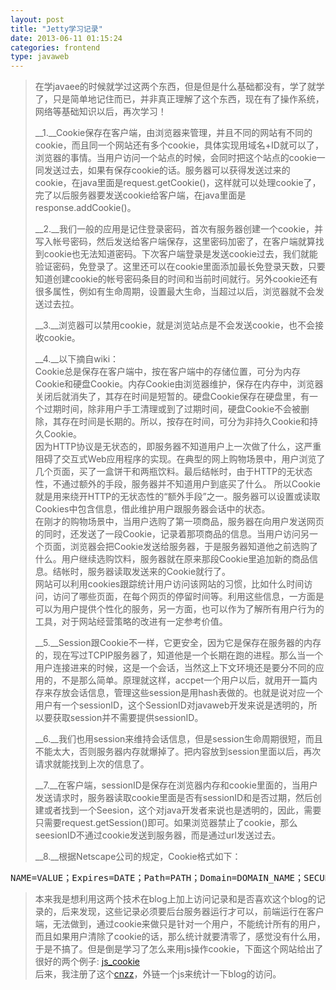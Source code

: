 ```yaml
---
layout: post
title: "Jetty学习记录"
date: 2013-06-11 01:15:24
categories: frontend
type: javaweb
---
```


>在学javaee的时候就学过这两个东西，但是但是什么基础都没有，学了就学了，只是简单地记住而已，并非真正理解了这个东西，现在有了操作系统，网络等基础知识以后，再次学习！
>
>__1\.__Cookie保存在客户端，由浏览器来管理，并且不同的网站有不同的cookie，而且同一个网站还有多个cookie，具体实现用域名+ID就可以了，浏览器的事情。当用户访问一个站点的时候，会同时把这个站点的cookie一同发送过去，如果有保存cookie的话。服务器可以获得发送过来的cookie，在java里面是request.getCookie()，这样就可以处理cookie了，完了以后服务器要发送cookie给客户端，在java里面是response.addCookie()。
>
>__2\.__我们一般的应用是记住登录密码，首次有服务器创建一个cookie，并写入帐号密码，然后发送给客户端保存，这里密码加密了，在客户端就算找到cookie也无法知道密码。下次客户端登录是发送cookie过去，我们就能验证密码，免登录了。这里还可以在cookie里面添加最长免登录天数，只要知道创建cookie的帐号密码条目的时间和当前时间就行。另外cookie还有很多属性，例如有生命周期，设置最大生命，当超过以后，浏览器就不会发送过去拉。
>
>__3\.__浏览器可以禁用cookie，就是浏览站点是不会发送cookie，也不会接收cookie。
>
>__4\.__以下摘自wiki：  
>Cookie总是保存在客户端中，按在客户端中的存储位置，可分为内存Cookie和硬盘Cookie。内存Cookie由浏览器维护，保存在内存中，浏览器关闭后就消失了，其存在时间是短暂的。硬盘Cookie保存在硬盘里，有一个过期时间，除非用户手工清理或到了过期时间，硬盘Cookie不会被删除，其存在时间是长期的。所以，按存在时间，可分为非持久Cookie和持久Cookie。  
>因为HTTP协议是无状态的，即服务器不知道用户上一次做了什么，这严重阻碍了交互式Web应用程序的实现。在典型的网上购物场景中，用户浏览了几个页面，买了一盒饼干和两瓶饮料。最后结帐时，由于HTTP的无状态性，不通过额外的手段，服务器并不知道用户到底买了什么。 所以Cookie就是用来绕开HTTP的无状态性的“额外手段”之一。服务器可以设置或读取Cookies中包含信息，借此维护用户跟服务器会话中的状态。  
>在刚才的购物场景中，当用户选购了第一项商品，服务器在向用户发送网页的同时，还发送了一段Cookie，记录着那项商品的信息。当用户访问另一个页面，浏览器会把Cookie发送给服务器，于是服务器知道他之前选购了什么。用户继续选购饮料，服务器就在原来那段Cookie里追加新的商品信息。结帐时，服务器读取发送来的Cookie就行了。  
>网站可以利用cookies跟踪统计用户访问该网站的习惯，比如什么时间访问，访问了哪些页面，在每个网页的停留时间等。利用这些信息，一方面是可以为用户提供个性化的服务，另一方面，也可以作为了解所有用户行为的工具，对于网站经营策略的改进有一定参考价值。
>
>__5\.__Session跟Cookie不一样，它更安全，因为它是保存在服务器的内存的，现在写过TCPIP服务器了，知道他是一个长期在跑的进程。那么当一个用户连接进来的时候，这是一个会话，当然这上下文环境还是要分不同的应用的，不是那么简单。原理就这样，accpet一个用户以后，就用开一篇内存来存放会话信息，管理这些session是用hash表做的。也就是说对应一个用户有一个sessionID，这个SessionID对javaweb开发来说是透明的，所以要获取session并不需要提供sessionID。
>
>__6\.__我们也用session来维持会话信息，但是session生命周期很短，而且不能太大，否则服务器内存就爆掉了。把内容放到session里面以后，再次请求就能找到上次的信息了。
>
>__7\.__在客户端，sessionID是保存在浏览器内存和cookie里面的，当用户发送请求时，服务器读取cookie里面是否有sessionID和是否过期，然后创建或者找到一个Seesion，这个对java开发者来说也是透明的，因此，需要只需要request.getSession()即可。如果浏览器禁止了cookie，那么seesionID不通过cookie发送到服务器，而是通过url发送过去。
>
>__8\.__根据Netscape公司的规定，Cookie格式如下：  
<pre>
NAME=VALUE；Expires=DATE；Path=PATH；Domain=DOMAIN_NAME；SECURE
</pre>
>
>本来我是想利用这两个技术在blog上加上访问记录和是否喜欢这个blog的记录的，后来发现，这些记录必须要后台服务器运行才可以，前端运行在客户端，无法做到，通过cookie来做只是针对一个用户，不能统计所有的用户，而且如果用户清除了cookie的话，那么统计就要清零了，感觉没有什么用，于是不搞了。但是倒是学习了怎么来用js操作cookie，下面这个网站给出了很好的两个例子: [js_cookie]  
>后来，我注册了这个[cnzz]，外链一个js来统计一下blog的访问。

[js_cookie]: http://blog.sina.com.cn/s/blog_7115cd450101cpvx.html
[cnzz]: www.cnzz.com
